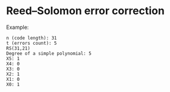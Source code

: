 # Reed–Solomon error correction

Example:
```
n (code length): 31
t (errors count): 5
RS(31,21)
Degree of a simple polynomial: 5
X5: 1
X4: 0
X3: 0
X2: 1
X1: 0
X0: 1
```